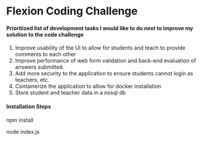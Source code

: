 # Flexion Coding Challenge

#### Prioritized list of development tasks I would like to do next to improve my solution to the code challenge

1. Improve usability of the UI to allow for students and teach to provide comments to each other
2. Improve performance of web form validation and back-end evaluation of answers submitted.
3. Add more security to the application to ensure students cannot login as teachers, etc.
4. Containerize the application to allow for docker installation
5. Store student and teacher data in a nosql db

#### Installation Steps

npm install

node index.js
